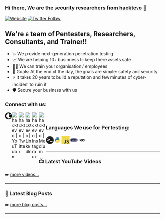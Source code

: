 ### Hi there, We are the security researchers from [hacktevo][website] 👋

[![Website](https://img.shields.io/website?label=twitter.com/hacktevo&style=for-the-badge&url=https%3A%2F%2Ftwitter.com/hacktevo)](https://twitter.com/hacktevo)
[![Twitter Follow](https://img.shields.io/twitter/follow/hacktevo?color=1DA1F2&logo=twitter&style=for-the-badge)](https://twitter.com/intent/follow?original_referer=https%3A%2F%2Fgithub.com%2Fhacktevo&screen_name=hacktevo)

## We're a team of Pentesters, Researchers, Consultants, and Trainer!!

- 💥 We provide next-generation penetration testing
- 📈 We are helping 10+ businness to keep there assets safe
- 👨‍💼 We can train your organisation / employees
- 🔐 Goals: At the end of the day, the goals are simple: safety and security
- ⚡ It takes 20 years to build a reputation and few minutes of cyber-incident to ruin it 
- 🛡️ Secure your business with us 

### Connect with us:

[<img align="left" alt="hacktevo" width="22px" src="https://raw.githubusercontent.com/iconic/open-iconic/master/svg/globe.svg" />][website]
[<img align="left" alt="hacktevo | YouTube" width="22px" src="https://cdn.jsdelivr.net/npm/simple-icons@v3/icons/youtube.svg" />][youtube]
[<img align="left" alt="hacktevo | Twitter" width="22px" src="https://cdn.jsdelivr.net/npm/simple-icons@v3/icons/twitter.svg" />][twitter]
[<img align="left" alt="hacktevo | LinkedIn" width="22px" src="https://cdn.jsdelivr.net/npm/simple-icons@v3/icons/linkedin.svg" />][linkedin]
[<img align="left" alt="hacktevo | Instagram" width="22px" src="https://cdn.jsdelivr.net/npm/simple-icons@v3/icons/instagram.svg" />][instagram]
[<img align="left" alt="hacktevo | Medium" width="22px" src="https://cdn.jsdelivr.net/npm/simple-icons@v3/icons/medium.svg" />][medium]
<br />

### Languages We use for Pentesting:

<img align="left" alt="Terminal" width="26px" src="https://raw.githubusercontent.com/github/explore/80688e429a7d4ef2fca1e82350fe8e3517d3494d/topics/terminal/terminal.png" />
<img align="left" alt="Python" width="26px" src="https://raw.githubusercontent.com/github/explore/80688e429a7d4ef2fca1e82350fe8e3517d3494d/topics/python/python.png" />
<img align="left" alt="Javascript" width="26px" src="https://raw.githubusercontent.com/github/explore/80688e429a7d4ef2fca1e82350fe8e3517d3494d/topics/javascript/javascript.png" />
<img align="left" alt="Php" width="26px" src="https://raw.githubusercontent.com/github/explore/80688e429a7d4ef2fca1e82350fe8e3517d3494d/topics/php/php.png" />
<img align="left" alt="Go" width="26px" src="https://raw.githubusercontent.com/github/explore/80688e429a7d4ef2fca1e82350fe8e3517d3494d/topics/go/go.png" />

<br />
<br />

---

### 📺 Latest YouTube Videos

<!-- YOUTUBE:START -->

<!-- YOUTUBE:END -->

➡️ [more videos...](https://www.youtube.com/channel/UC0HRbilbkZHQM5jWZxkSabg)

---

### 📕 Latest Blog Posts

<!-- BLOG-POST-LIST:START -->

<!-- BLOG-POST-LIST:END -->

➡️ [more blog posts...](https://medium.com/@hacktevo)

---


[website]: https://twitter.com/hacktevo
[twitter]: https://twitter.com/hacktevo
[youtube]: https://www.youtube.com/channel/UC0HRbilbkZHQM5jWZxkSabg
[instagram]: https://instagram.com/hacktevo
[medium]: https://medium.com/@hacktevo
[linkedin]: https://linkedin.com/in/hacktevo
